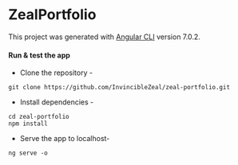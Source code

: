 # ZealPortfolio

This project was generated with [Angular CLI](https://github.com/angular/angular-cli) version 7.0.2.

#### Run & test the app

* Clone the repository -

```
git clone https://github.com/InvincibleZeal/zeal-portfolio.git
```

* Install dependencies -

```
cd zeal-portfolio
npm install
```

* Serve the app to localhost-

```
ng serve -o
```
